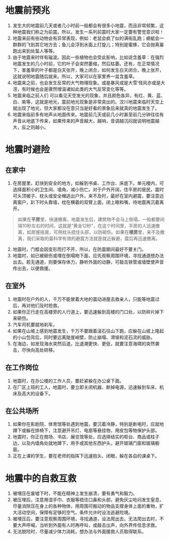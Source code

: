 # 地震前预兆

1. 发生大的地震前几天或者几小时前一般都会有很多小地震，而且非常频繁，这种地震我们称之为前震。所以，发生一系列前震时大家一定要有警觉意识啦！
2. 地震来前有些动物会有异常表现，例如：老鼠会疯了似的满街乱跑；蜻蜓会一群群的飞到其它地方去；鱼儿会浮到水面上打旋儿；特别是蜜蜂，它会抛离巢跑出来到处蜇人等等。
3. 由于地震来时伴有磁波。因此一些植物也会受此影响，比如说含羞草：在强烈地震发生的几小时前，它的叶子会突然萎缩，然后枯萎。还有，在正常情况下，害羞草的叶子都是白天张开，晚上闭合，如何发生白天闭合，晚上张开，这就说明地震随后就来。所以，大家可以在家里养一盆含羞草。
4. 地震来之前，也会发生反常的大气物理现象。或是暴风或是大雪‘怪风亦或是大涝，有时候也会是骤然增温诸如此类的大气反常变化等等。
5. 地震来临之前人们 可以看见天空发光的现象，并且颜色各异，有红、黄、蓝、白、紫等，这就是地光，震前地光现象是非常突出的。汶川地震来临时天空上就出现了地光，但大家都没在意只当是好看的景象后来就真的地震发生了。
6. 地震来临前多有地声从地面传来。地震前几天或前几小时甚至前几分钟往往有声音从地底下传来，如果传来的声音越大，越响，音调越沉闷就说明地震越大，反之则越小。

# 地震时避险

## 在家中

1. 在房屋里，赶快到安全的地方，如躲到书桌、工作台、床底下。单元楼内，可选择面积小的卫生间、墙角，减小伤亡。对于户外开阔，住平房的居民，震时可头顶被子、枕头或安全帽逃出户外，来不及时，最好在室内避震，要注意远离窗户，趴下时头靠墙，枕在横着的双臂上面，闭上眼和嘴，待地震再沉着离开。

> 如果在**平房**里，快速撤离，地震发生后，建筑物不会马上倒塌，一般都要间隔10秒左右的时间，这就是“黄金12秒”，在这个时间里，平房的人迅速撤离，如房屋摇晃，可用枕头捂住头部，以防砸伤。如果在**楼房**里，来不及撤离，我们采取的最科学有效的避震方法就是就近躲避，震后再迅速撤离。

2. 地震时，门框会因变形而打不开，所以，在防震期间最好不要关门。
3. 地震时，如已被砸伤或埋在倒塌物下面，应先观察周围环境，寻找通道想办法出去。若无通道，则要保存体力，静听外面的动静，可敲击铁管或墙壁使声音传出去，以便救援。

## 在室外

1. 地震时在户外的人，千万不能冒着大地的震动进屋去救亲人，只能等地震过后，再对他们及时抢救。
2. 如果你正行走在高楼旁的人行道上，要迅速躲到高楼的门口处，以防碎片掉下来砸伤。
3. 汽车司机要就地刹车。
4. 如果在山坡上感到地震发生，千万不要跟着滚石往山下跑，应躲在山坡上隆起的小山包背后，同时要远离陡崖峭壁，防止崩塌、滑坡和泥石流的威胁。
5. 在海边，如发现海水突然后退，比退潮更快、更低，就要注意海啸的突然袭击，尽快向高处转移。

## 在工作岗位

1. 地震时，在办公楼的工作人员，要赶紧躲在办公桌下面。
2. 在厂区上班的工人，地震时，要立即关闭机器、断掉电源，迅速躲到车床、机床及高大的设备下。

## 在公共场所

1. 如果你在影剧院、体育馆等处遇到地震，要沉着冷静，特别是断电时，应就地蹲下或躲在排椅下，注意避开吊灯、电扇等悬挂物，用皮包等物保护头部。
2. 地震时，你正在商场、书店、展览馆等处，应选择结实的柜台、商品或柱子边，以及内墙角处就地蹲下，用手或其他东西护头，避开玻璃门窗和玻璃橱窗。
3. 正在上课的学生，要在老师的指挥下迅速抱头、闭眼，躲在各自的课桌下。


# 地震中的自救互救

1. 被埋压在废墟下时，不能在精神上发生崩溃，要有勇气和毅力。
2. 被压埋后，注意用湿手巾、衣服等捂住口鼻和头部，避免灰尘呛闷发生窒息，尽量消除压在身上的各种物体，用周围可搬动的物品支撑身体上面的重物，扩大活动空间，保障有足够的空气。条件允许时设法逃避险境。
3. 被埋压后，要注意观察周围环境，寻找通道，设法爬出去，无法爬出去时，不要大声呼喊，当听到外面有人时再呼叫，或敲击出声，向外界传信息求救。
4. 无法脱险时，尽量减少体力消耗，想办法与外面援救人员取得联系。



